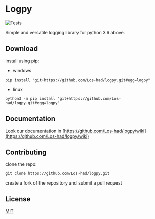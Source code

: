 
# Logpy

![Tests](https://github.com/Los-had/logpy/actions/workflows/tests.yml/badge.svg)

Simple and versatile logging library for python 3.6 above.

## Download
install using pip:
* windows
```
pip install "git+https://github.com/Los-had/logpy.git#egg=logpy"
```
* linux
```
python3 -m pip install "git+https://github.com/Los-had/logpy.git#egg=logpy"
```

## Documentation
Look our documentation in [https://github.com/Los-had/logpy/wiki](https://github.com/Los-had/logpy/wiki)

## Contributing
clone the repo:
```
git clone https://github.com/Los-had/logpy.git
```

create a fork of the repository and submit a pull request

## License
[MIT](https://github.com/Los-had/logpy/LICENSE)
